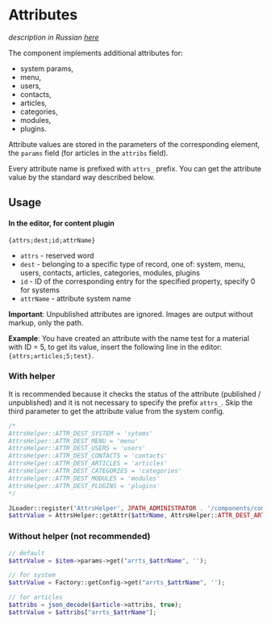 # Attributes

_description in Russian [here](README.ru.md)_

The component implements additional attributes for:

- system params,
- menu,
- users,
- contacts,
- articles,
- categories,
- modules,
- plugins.

Attribute values are stored in the parameters of the corresponding element, the `params` field (for articles in the `attribs` field).

Every attribute name is prefixed with `attrs_` prefix. You can get the attribute value by the standard way described below.

## Usage

#### In the editor, for content plugin

```
{attrs;dest;id;attrName}
```

- `attrs` - reserved word
- `dest` - belonging to a specific type of record, one of: system, menu, users, contacts, articles, categories, modules, plugins
- `id` - ID of the corresponding entry for the specified property, specify 0 for systems
- `attrName` - attribute system name

**Important**: Unpublished attributes are ignored. Images are output without markup, only the path.

**Example**: You have created an attribute with the name test for a material with ID = 5, to get its value, insert the following line in the editor: `{attrs;articles;5;test}`.

### With helper

It is recommended because it checks the status of the attribute (published / unpublished) and it is not necessary to specify the prefix `attrs_`. Skip the third parameter to get the attribute value from the system config.

```php
/*
AttrsHelper::ATTR_DEST_SYSTEM = 'sytems'
AttrsHelper::ATTR_DEST_MENU = 'menu'
AttrsHelper::ATTR_DEST_USERS = 'users'
AttrsHelper::ATTR_DEST_CONTACTS = 'contacts'
AttrsHelper::ATTR_DEST_ARTICLES = 'articles'
AttrsHelper::ATTR_DEST_CATEGORIES = 'categories'
AttrsHelper::ATTR_DEST_MODULES = 'modules'
AttrsHelper::ATTR_DEST_PLUGINS = 'plugins'
*/

JLoader::register('AttrsHelper', JPATH_ADMINISTRATOR . '/components/com_attrs/helpers/attrs.php');
$attrValue = AttrsHelper::getAttr($attrName, AttrsHelper::ATTR_DEST_ARTICLES, $article->id);
```

### Without helper (not recommended)

```php
// default
$attrValue = $item->params->get("arrts_$attrName", '');

// for system
$attrValue = Factory::getConfig->get("arrts_$attrName", '');

// for articles
$attribs = json_decode($article->attribs, true);
$attrValue = $attribs["arrts_$attrName"];

```
